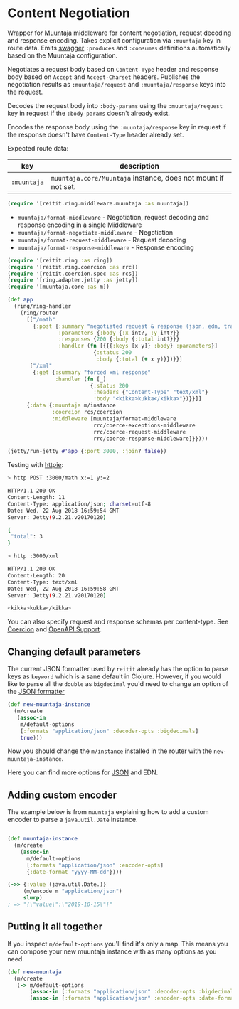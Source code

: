 # Content Negotiation

Wrapper for [Muuntaja](https://github.com/metosin/muuntaja) middleware for content negotiation, request decoding and response encoding. Takes explicit configuration via `:muuntaja` key in route data. Emits [swagger](swagger.md) `:produces` and `:consumes` definitions automatically based on the Muuntaja configuration.

Negotiates a request body based on `Content-Type` header and response body based on `Accept` and `Accept-Charset` headers. Publishes the negotiation results as `:muuntaja/request` and `:muuntaja/response` keys into the request.

Decodes the request body into `:body-params` using the `:muuntaja/request` key in request if the `:body-params` doesn't already exist.

Encodes the response body using the `:muuntaja/response` key in request if the response doesn't have `Content-Type` header already set.

Expected route data:

| key          | description |
| -------------|-------------|
| `:muuntaja`  | `muuntaja.core/Muuntaja` instance, does not mount if not set.

```clj
(require '[reitit.ring.middleware.muuntaja :as muuntaja])
```

* `muuntaja/format-middleware` - Negotiation, request decoding and response encoding in a single Middleware
* `muuntaja/format-negotiate-middleware` - Negotiation
* `muuntaja/format-request-middleware` - Request decoding
* `muuntaja/format-response-middleware` - Response encoding

```clj
(require '[reitit.ring :as ring])
(require '[reitit.ring.coercion :as rrc])
(require '[reitit.coercion.spec :as rcs])
(require '[ring.adapter.jetty :as jetty])
(require '[muuntaja.core :as m])

(def app
  (ring/ring-handler
    (ring/router
      [["/math"
        {:post {:summary "negotiated request & response (json, edn, transit)"
                :parameters {:body {:x int?, :y int?}}
                :responses {200 {:body {:total int?}}}
                :handler (fn [{{{:keys [x y]} :body} :parameters}]
                           {:status 200
                            :body {:total (+ x y)}})}}]
       ["/xml"
        {:get {:summary "forced xml response"
               :handler (fn [_]
                          {:status 200
                           :headers {"Content-Type" "text/xml"}
                           :body "<kikka>kukka</kikka>"})}}]]
      {:data {:muuntaja m/instance
              :coercion rcs/coercion
              :middleware [muuntaja/format-middleware
                           rrc/coerce-exceptions-middleware
                           rrc/coerce-request-middleware
                           rrc/coerce-response-middleware]}})))

(jetty/run-jetty #'app {:port 3000, :join? false})
```

Testing with [httpie](https://httpie.org/):

```bash
> http POST :3000/math x:=1 y:=2

HTTP/1.1 200 OK
Content-Length: 11
Content-Type: application/json; charset=utf-8
Date: Wed, 22 Aug 2018 16:59:54 GMT
Server: Jetty(9.2.21.v20170120)

{
 "total": 3
}
```

```bash
> http :3000/xml

HTTP/1.1 200 OK
Content-Length: 20
Content-Type: text/xml
Date: Wed, 22 Aug 2018 16:59:58 GMT
Server: Jetty(9.2.21.v20170120)

<kikka>kukka</kikka>
```

You can also specify request and response schemas per content-type. See [Coercion](coercion.md) and [OpenAPI Support](openapi.md).


## Changing default parameters

The current JSON formatter used by `reitit` already has the option to parse keys as `keyword` which is a sane default in Clojure. However, if you would like to parse all the `double` as `bigdecimal` you'd need to change an option of the [JSON formatter](https://github.com/metosin/jsonista)


```clj
(def new-muuntaja-instance
  (m/create
   (assoc-in
    m/default-options
    [:formats "application/json" :decoder-opts :bigdecimals]
    true)))

```

Now you should change the `m/instance` installed in the router with the `new-muuntaja-instance`.

Here you can find more options for [JSON](https://cljdoc.org/d/metosin/jsonista/0.2.5/api/jsonista.core#object-mapper) and EDN.


## Adding custom encoder

The example below is from `muuntaja` explaining how to add a custom encoder to parse a `java.util.Date` instance.

```clj

(def muuntaja-instance
  (m/create
    (assoc-in
      m/default-options
      [:formats "application/json" :encoder-opts]
      {:date-format "yyyy-MM-dd"})))

(->> {:value (java.util.Date.)}
     (m/encode m "application/json")
     slurp)
; => "{\"value\":\"2019-10-15\"}"

```

## Putting it all together

If you inspect `m/default-options` you'll find it's only a map. This means you can compose your new muuntaja instance with as many options as you need.

```clj
(def new-muuntaja
  (m/create
   (-> m/default-options
       (assoc-in [:formats "application/json" :decoder-opts :bigdecimals] true)
       (assoc-in [:formats "application/json" :encoder-opts :date-format] "yyyy-MM-dd"))))
```
